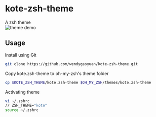 # kote-zsh-theme
A zsh theme  
![theme demo](http://cdn.gaoquanquan.com/github/kote.zsh-theme.jpg)
## Usage
Install using Git
``` bash
git clone https://github.com/wendygaoyuan/kote-zsh-theme.git
```
Copy kote.zsh-theme to oh-my-zsh's theme folder
``` bash
cp $KOTE_ZSH_THEME/kote.zsh-theme $OH_MY_ZSH/themes/kote.zsh-theme
```
Activating theme
``` bash
vi ~/.zshrc
// ZSH_THEME="kote"
source ~/.zshrc
```